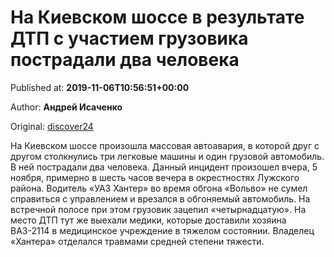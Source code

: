 
# На Киевском шоссе в результате ДТП с участием грузовика пострадали два человека

Published at: **2019-11-06T10:56:51+00:00**

Author: **Андрей Исаченко**

Original: [discover24](https://discover24.ru/2019/11/na-kievskom-shosse-v-rezultate-dtp-s-uchastiem-gruzovika-postradali-dva-cheloveka/)

На Киевском шоссе произошла массовая автоавария, в которой друг с другом столкнулись три легковые машины и один грузовой автомобиль. В ней пострадали два человека.
Данный инцидент произошел вчера, 5 ноября, примерно в шесть часов вечера в окрестностях Лужского района. Водитель «УАЗ Хантер» во время обгона «Вольво» не сумел справиться с управлением и врезался в обгоняемый автомобиль. На встречной полосе при этом грузовик зацепил «четырнадцатую».
На место ДТП тут же выехали медики, которые доставили хозяина ВАЗ-2114 в медицинское учреждение в тяжелом состоянии. Владелец «Хантера» отделался травмами средней степени тяжести.
